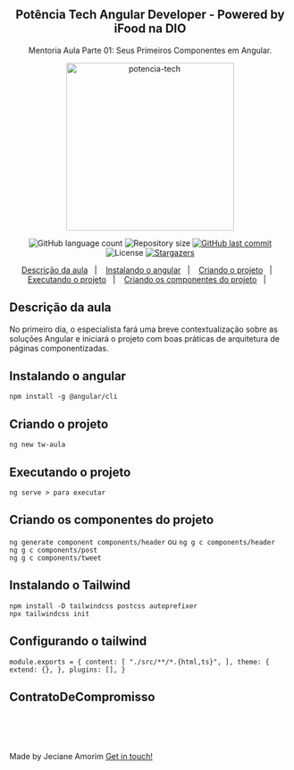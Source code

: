 <div align="center">
	<h2>Potência Tech Angular Developer - Powered by iFood na DIO</h2>
	<p>Mentoria Aula Parte 01: Seus Primeiros Componentes em Angular.</p>
	<img alt="potencia-tech" title="potencia-tech" src="https://hermes.digitalinnovation.one/tracks/a123a707-54de-4a67-88ee-5c129beb14d7.png" width="300px" />
</div>

<p align="center">
  <img alt="GitHub language count" src="https://img.shields.io/github/languages/count/JecianeSilva/Bootcamp-Potencia-TechBootcamp-Potencia-Tech-powered-by-iFood?color=%2304D361">

  <img alt="Repository size" src="https://img.shields.io/github/repo-size/JecianeSilva/Bootcamp-Potencia-TechBootcamp-Potencia-Tech-powered-by-iFood">

  <a href="https://github.com/JecianeSilva/Bootcamp-Potencia-TechBootcamp-Potencia-Tech-powered-by-iFood/commits/main">
    <img alt="GitHub last commit" src="https://img.shields.io/github/last-commit/JecianeSilva/Bootcamp-Potencia-TechBootcamp-Potencia-Tech-powered-by-iFood">
  </a>

  <img alt="License" src="https://img.shields.io/badge/license-MIT-brightgreen">
   <a href="https://github.com/JecianeSilva/Bootcamp-Potencia-TechBootcamp-Potencia-Tech-powered-by-iFood/stargazers">
    <img alt="Stargazers" src="https://img.shields.io/github/stars/JecianeSilva/Bootcamp-Potencia-TechBootcamp-Potencia-Tech-powered-by-iFood?style=social">
  </a>
</p>

<p align="center">
  <a href="#Descrição-da-aula">Descrição da aula</a>&nbsp;&nbsp;&nbsp;|&nbsp;&nbsp;&nbsp;
  <a href="#Instalando-o-angualr">Instalando o angular</a>&nbsp;&nbsp;&nbsp;|&nbsp;&nbsp;&nbsp;
  <a href="#Criando-o-projeto">Criando o projeto</a>&nbsp;&nbsp;&nbsp;|&nbsp;&nbsp;&nbsp;
  <a href="#Executando-o-projeto">Executando o projeto</a>&nbsp;&nbsp;&nbsp;|&nbsp;&nbsp;&nbsp;
  <a href="#Criando-os-componentes-do-projeto">Criando os componentes do projeto</a>&nbsp;&nbsp;&nbsp;|&nbsp;&nbsp;&nbsp;
</p>

## Descrição da aula
No primeiro dia, o especialista fará uma breve contextualização sobre as soluções Angular e iniciará o projeto com boas práticas de arquitetura de páginas componentizadas.

## Instalando o angular
`npm install -g @angular/cli`
## Criando o projeto
`ng new tw-aula`
## Executando o projeto
`ng serve > para executar`

## Criando os componentes do projeto
`ng generate component components/header` ou `ng g c components/header` <br />
`ng g c components/post` <br />
`ng g c components/tweet`

## Instalando o Tailwind 
`npm install -D tailwindcss postcss autoprefixer`<br />
`npx tailwindcss init`
## Configurando o tailwind
`module.exports = {
  content: [
    "./src/**/*.{html,ts}",
  ],
  theme: {
    extend: {},
  },
  plugins: [],
}`
## ContratoDeCompromisso

<br></br>
<br></br>
Made by Jeciane Amorim [Get in touch!](https://jecianesilva.github.io/)